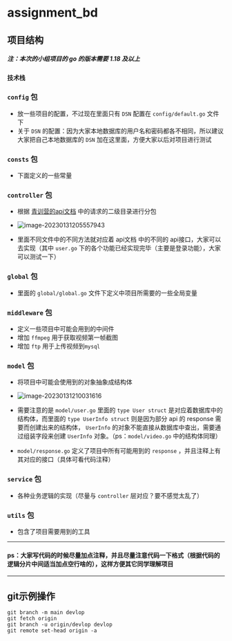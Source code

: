 # assignment_bd

## 项目结构

##### 注：本次的小组项目的 go 的版本需要 1.18 及以上

### `技术栈`

### `config` 包

- 放一些项目的配置，不过现在里面只有 `DSN` 配置在 `config/default.go` 文件下
- 关于 `DSN` 的配置：因为大家本地数据库的用户名和密码都各不相同，所以建议大家把自己本地数据库的 `DSN` 加在这里面，方便大家以后对项目进行测试

### `consts` 包

- 下面定义的一些常量

### `controller` 包

- 根据 [青训营的api文档](https://www.apifox.cn/apidoc/shared-09d88f32-0b6c-4157-9d07-a36d32d7a75c/api-50707524) 中的请求的二级目录进行分包
- ![image-20230131205557943](http://img.panker916.space/image-20230131205557943.png)

- 里面不同文件中的不同方法就对应着 api文档 中的不同的 api接口，大家可以去实现（其中 `user.go` 下的各个功能已经实现完毕（主要是登录功能），大家可以测试一下）

### `global` 包

- 里面的 `global/global.go` 文件下定义中项目所需要的一些全局变量

### `middleware` 包

- 定义一些项目中可能会用到的中间件
- 增加 `ffmpeg` 用于获取视频第一帧截图
- 增加 `ftp` 用于上传视频到`mysql`

### `model` 包

- 将项目中可能会使用到的对象抽象成结构体
- ![image-20230131210031616](http://img.panker916.space/image-20230131210031616.png)

- 需要注意的是 `model/user.go` 里面的 `type User struct` 是对应着数据库中的结构体，而里面的 `type UserInfo struct` 则是因为部分 api 的 response 需要而创建出来的结构体， `UserInfo` 的对象不能直接从数据库中查出，需要通过组装字段来创建 `UserInfo` 对象。（ps：`model/video.go` 中的结构体同理）
-  `model/response.go` 定义了项目中所有可能用到的 `response` ，并且注释上有其对应的接口（具体可看代码注释）

### `service` 包

- 各种业务逻辑的实现（尽量与 `controller` 层对应？要不感觉太乱了）

### `utils` 包

- 包含了项目需要用到的工具

---

#### ps：大家写代码的时候尽量加点注释，并且尽量注意代码一下格式（根据代码的逻辑分片中间适当加点空行啥的），这样方便其它同学理解项目

---

## git示例操作

```
git branch -m main devlop
git fetch origin
git branch -u origin/devlop devlop
git remote set-head origin -a
```
